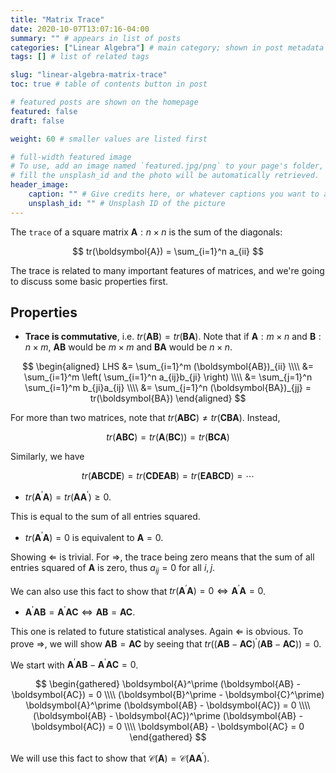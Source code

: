 ```yaml
---
title: "Matrix Trace"
date: 2020-10-07T13:07:16-04:00
summary: "" # appears in list of posts
categories: ["Linear Algebra"] # main category; shown in post metadata
tags: [] # list of related tags

slug: "linear-algebra-matrix-trace"
toc: true # table of contents button in post

# featured posts are shown on the homepage
featured: false
draft: false

weight: 60 # smaller values are listed first

# full-width featured image
# To use, add an image named `featured.jpg/png` to your page's folder, or
# fill the unsplash_id and the photo will be automatically retrieved.
header_image:
    caption: "" # Give credits here, or whatever captions you want to add (support markdown)
    unsplash_id: "" # Unsplash ID of the picture
---
```


The `trace` of a square matrix $\boldsymbol{A}: n \times n$ is the sum of the diagonals:

$$
tr(\boldsymbol{A}) = \sum_{i=1}^n a_{ii}
$$

The trace is related to many important features of matrices, and we're going to discuss some basic properties first.

## Properties

-   **Trace is commutative**, i.e. $tr(\boldsymbol{AB}) = tr(\boldsymbol{BA})$. Note that if $\boldsymbol{A}: m \times n$ and $\boldsymbol{B}: n \times m$, $\boldsymbol{AB}$ would be $m \times m$ and $\boldsymbol{BA}$ would be $n \times n$.

$$
\begin{aligned}
    LHS &= \sum_{i=1}^m (\boldsymbol{AB})_{ii} \\\\
    &= \sum_{i=1}^m \left( \sum_{i=1}^n a_{ij}b_{ji} \right) \\\\
    &= \sum_{j=1}^n \sum_{i=1}^m b_{ji}a_{ij} \\\\
    &= \sum_{j=1}^n (\boldsymbol{BA})_{jj} = tr(\boldsymbol{BA})
\end{aligned}
$$

For more than two matrices, note that $tr(\boldsymbol{ABC}) \neq tr(\boldsymbol{CBA})$. Instead,

$$
tr(\boldsymbol{ABC}) = tr(\boldsymbol{A}(\boldsymbol{BC})) = tr(\boldsymbol{BCA})
$$

Similarly, we have

$$
tr(\boldsymbol{ABCDE}) = tr(\boldsymbol{CDEAB}) = tr(\boldsymbol{EABCD}) = \cdots
$$

-   $tr(\boldsymbol{A}^\prime \boldsymbol{A}) = tr(\boldsymbol{AA}^\prime) \geq 0$.

This is equal to the sum of all entries squared.

-   $tr(\boldsymbol{A}^\prime\boldsymbol{A}) = 0$ is equivalent to $\boldsymbol{A} = 0$.

Showing $\Leftarrow$ is trivial. For $\Rightarrow$, the trace being zero means that the sum of all entries squared of $\boldsymbol{A}$ is zero, thus $a_{ij} = 0$ for all $i, j$.

We can also use this fact to show that $tr(\boldsymbol{A}^\prime \boldsymbol{A}) = 0 \Leftrightarrow \boldsymbol{A}^\prime\boldsymbol{A} = 0$.

-   $\boldsymbol{A}^\prime \boldsymbol{AB} = \boldsymbol{A}^\prime \boldsymbol{AC} \Leftrightarrow \boldsymbol{AB} = \boldsymbol{AC}$.

This one is related to future statistical analyses. Again $\Leftarrow$ is obvious. To prove $\Rightarrow$, we will show $\boldsymbol{AB} = \boldsymbol{AC}$ by seeing that $tr((\boldsymbol{AB} - \boldsymbol{AC})^\prime (\boldsymbol{AB} - \boldsymbol{AC})) = 0$.

We start with $\boldsymbol{A}^\prime \boldsymbol{AB} - \boldsymbol{A}^\prime \boldsymbol{AC} = 0$.

$$
\begin{gathered}
    \boldsymbol{A}^\prime (\boldsymbol{AB} - \boldsymbol{AC}) = 0 \\\\
    (\boldsymbol{B}^\prime - \boldsymbol{C}^\prime) \boldsymbol{A}^\prime (\boldsymbol{AB} - \boldsymbol{AC}) = 0 \\\\
    (\boldsymbol{AB} - \boldsymbol{AC})^\prime (\boldsymbol{AB} - \boldsymbol{AC}) = 0 \\\\
    \boldsymbol{AB} - \boldsymbol{AC} = 0
\end{gathered}
$$

We will use this fact to show that $\mathcal{C}(\boldsymbol{A}) = \mathcal{C}(\boldsymbol{AA}^\prime)$.
